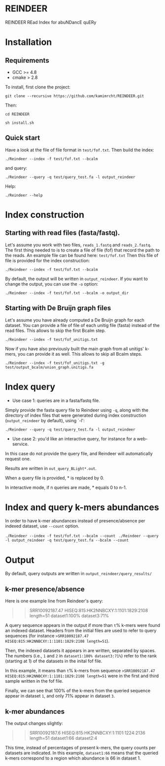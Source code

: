 # REINDEER
REINDEER  REad Index for abuNDancE quERy



# Installation

## Requirements
* GCC >= 4.8
* cmake > 2.8

To install, first clone the project:

`git clone --recursive https://github.com/kamimrcht/REINDEER.git`

Then:

`cd REINDEER`

`sh install.sh`

## Quick start
Have a look at the file of file format in `test/fof.txt`.
Then build the index:

`./Reindeer --index -f test/fof.txt --bcalm`

and query:

`./Reindeer --query -q test/query_test.fa -l output_reindeer`


Help:

`./Reindeer --help`

# Index construction

## Starting with read files (fasta/fastq).

Let's assume you work with two files, `reads_1.fastq` and `reads_2.fastq`.
The first thing needed to is to create a file of file (fof) that record the path to the reads.
An example file can be found here: `test/fof.txt`
Then this file of file is provided for the index construction:

`./Reindeer --index -f test/fof.txt --bcalm`

By default, the output will be written in `output_reindeer`.
If you want to change the output, you can use the `-o` option:

`./Reindeer --index -f test/fof.txt --bcalm -o output_dir`

## Starting with De Bruijn graph files

Let's assume you have already computed a De Bruijn graph for each dataset.
You can provide a file of file of each unitig file (fasta) instead of the read files.
This allows to skip the first Bcalm step.

`./Reindeer --index -f test/fof_unitigs.txt`

Now if you have also previously built the main graph from all unitigs' k-mers, you can provide it as well. This allows to skip all Bcalm steps.

`./Reindeer --index -f test/fof_unitigs.txt -g test/output_bcalm/union_graph.unitigs.fa`

# Index query

* Use case 1: queries are in a fasta/fastq file.

Simply provide the fasta query file to Reindeer using `-q`, along with the directory of index files that were generated during index construction (`output_reindeer` by default), using `-l':

`./Reindeer --query -q test/query_test.fa -l output_reindeer`

* Use case 2: you'd like an interactive query, for instance for a web-service.

In this case do not provide the query file, and Reindeer will automatically request one.

Results are written in `out_query_BLight*.out`.

When a query file is provided, * is replaced by 0.

In interactive mode, if n queries are made, * equals 0 to n-1.

# Index and query k-mers abundances

In order to have k-mer abundances instead of presence/absence per indexed dataset, use `--count` option.

`./Reindeer --index -f test/fof.txt --bcalm --count`
` ./Reindeer --query -l output_reindeer -q test/query_test.fa --bcalm --count`



# Output

By default, query outputs are written in `output_reindeer/query_results/`

## k-mer presence/absence

Here is one example line from Reindeer's query:

>    >SRR10092187.47 HISEQ:815:HK2NNBCXY:1:1101:1829:2108 length=51 dataset1:100% dataset3:71%

A query sequence appears in the output if more than `t`% k-mers were found an indexed dataset.
Headers from the initial files are used to refer to query sequences (for instance `>SRR10092187.47 HISEQ:815:HK2NNBCXY:1:1101:1829:2108 length=51`).

Then, the indexed datasets it appears in are written, separated by spaces. The numbers (i.e., `1` and `2` in `dataset1:100% dataset3:71%`) refer to the rank (starting at 1) of the datasets in the inital fof file.

In this example, it means than `t`% k-mers from sequence `>SRR10092187.47 HISEQ:815:HK2NNBCXY:1:1101:1829:2108 length=51` were in the first and third sample written in the fof file.

Finally, we can see that 100% of the k-mers from the queried sequence appear in dataset `1`, and only 71% appear in dataset `3`.

## k-mer abundances

The output changes slightly:

>    >SRR10092187.6 HISEQ:815:HK2NNBCXY:1:1101:1224:2136 length=51 dataset1:66 dataset2:4

This time, instead of percentages of present k-mers, the query counts per datasets are indicated.
In this example, `dataset1:66` means that the queried k-mers correspond to a region which abundance is 66 in dataset 1.

